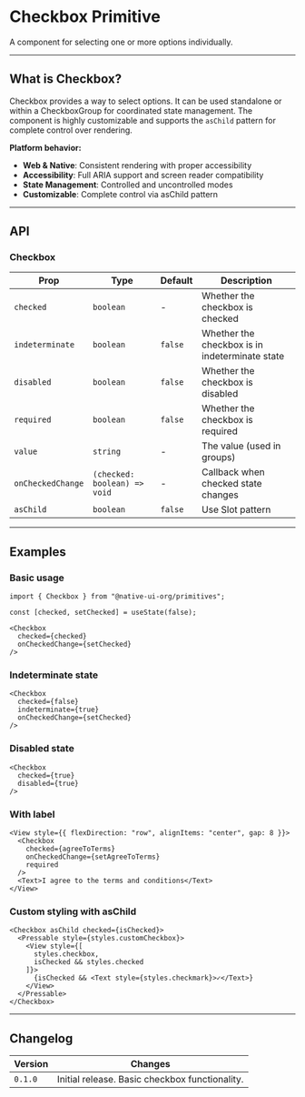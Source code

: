 # Checkbox Primitive

A component for selecting one or more options individually.

---

## What is Checkbox?

Checkbox provides a way to select options. It can be used standalone or within a CheckboxGroup for coordinated state management. The component is highly customizable and supports the `asChild` pattern for complete control over rendering.

**Platform behavior:**
- **Web & Native**: Consistent rendering with proper accessibility
- **Accessibility**: Full ARIA support and screen reader compatibility
- **State Management**: Controlled and uncontrolled modes
- **Customizable**: Complete control via asChild pattern

---

## API

### Checkbox

| Prop              | Type                      | Default | Description                                    |
|-------------------|---------------------------|---------|------------------------------------------------|
| `checked`         | `boolean`                 | -       | Whether the checkbox is checked                |
| `indeterminate`   | `boolean`                 | `false` | Whether the checkbox is in indeterminate state |
| `disabled`        | `boolean`                 | `false` | Whether the checkbox is disabled               |
| `required`        | `boolean`                 | `false` | Whether the checkbox is required               |
| `value`           | `string`                  | -       | The value (used in groups)                     |
| `onCheckedChange` | `(checked: boolean) => void` | -    | Callback when checked state changes            |
| `asChild`         | `boolean`                 | `false` | Use Slot pattern                               |

---

## Examples

### Basic usage

```tsx
import { Checkbox } from "@native-ui-org/primitives";

const [checked, setChecked] = useState(false);

<Checkbox 
  checked={checked} 
  onCheckedChange={setChecked} 
/>
```

### Indeterminate state

```tsx
<Checkbox 
  checked={false}
  indeterminate={true}
  onCheckedChange={setChecked} 
/>
```

### Disabled state

```tsx
<Checkbox 
  checked={true}
  disabled={true}
/>
```

### With label

```tsx
<View style={{ flexDirection: "row", alignItems: "center", gap: 8 }}>
  <Checkbox 
    checked={agreeToTerms} 
    onCheckedChange={setAgreeToTerms}
    required
  />
  <Text>I agree to the terms and conditions</Text>
</View>
```

### Custom styling with asChild

```tsx
<Checkbox asChild checked={isChecked}>
  <Pressable style={styles.customCheckbox}>
    <View style={[
      styles.checkbox,
      isChecked && styles.checked
    ]}>
      {isChecked && <Text style={styles.checkmark}>✓</Text>}
    </View>
  </Pressable>
</Checkbox>
```

---

## Changelog

| Version | Changes                                    |
|---------|--------------------------------------------|
| `0.1.0` | Initial release. Basic checkbox functionality. |
